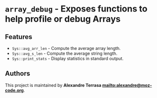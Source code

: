 # `array_debug` - Exposes functions to help profile or debug Arrays

## Features

* `Sys::avg_arr_len` - Compute the average array length.
* `Sys::avg_s_len` - Compute the average string length.
* `Sys::print_stats` - Display statistics in standard output.

## Authors

This project is maintained by **Alexandre Terrasa <mailto:alexandre@moz-code.org>**.
